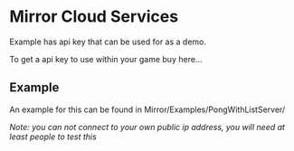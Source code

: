 # Mirror Cloud Services

Example has api key that can be used for as a demo.

To get a api key to use within your game buy here...


## Example

An example for this can be found in Mirror/Examples/PongWithListServer/

*Note: you can not connect to your own public ip address, you will need at least people to test this*